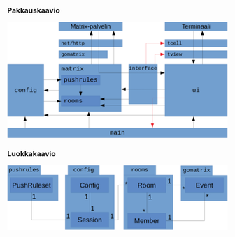 ### Pakkauskaavio
![pakkauskaavio](pakkauskaavio.png)

### Luokkakaavio
![luokkakaavio](luokkakaavio.png)
